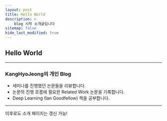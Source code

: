 ```yaml
---
layout: post
title: Hello World
description: >
    blog 시작 소개글입니다
sitemap: false
hide_last_modified: true
---
```


## Hello World
----

### KangHyoJeong의 개인 Blog

* 세미나를 진행했던 논문들을 리뷰합니다.
* 논문의 진행 흐름에 필요한 Related Work 논문을 기록합니다.
* Deep Learning (Ian Goodfellow) 책을 공부합니다.

---

이후로도 소개 페이지는 갱신 가능!

